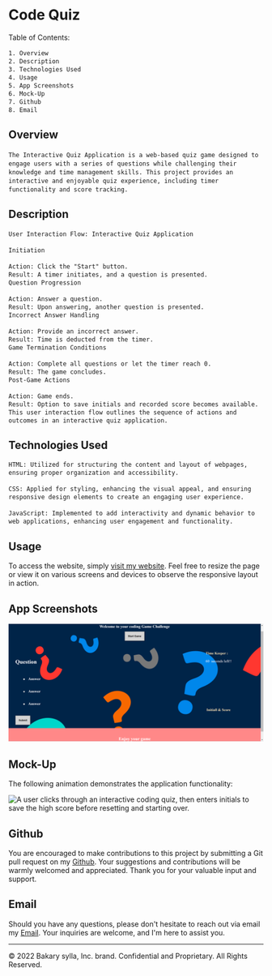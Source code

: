 # Code Quiz

Table of Contents:

    1. Overview
    2. Description
    3. Technologies Used
    4. Usage
    5. App Screenshots
    6. Mock-Up
    7. Github
    8. Email

## Overview

`The Interactive Quiz Application is a web-based quiz game designed to engage users with a series of questions while challenging their knowledge and time management skills. This project provides an interactive and enjoyable quiz experience, including timer functionality and score tracking.`

## Description

```
User Interaction Flow: Interactive Quiz Application

Initiation

Action: Click the "Start" button.
Result: A timer initiates, and a question is presented.
Question Progression

Action: Answer a question.
Result: Upon answering, another question is presented.
Incorrect Answer Handling

Action: Provide an incorrect answer.
Result: Time is deducted from the timer.
Game Termination Conditions

Action: Complete all questions or let the timer reach 0.
Result: The game concludes.
Post-Game Actions

Action: Game ends.
Result: Option to save initials and recorded score becomes available.
This user interaction flow outlines the sequence of actions and outcomes in an interactive quiz application.

```

## Technologies Used

```
HTML: Utilized for structuring the content and layout of webpages, ensuring proper organization and accessibility.

CSS: Applied for styling, enhancing the visual appeal, and ensuring responsive design elements to create an engaging user experience.

JavaScript: Implemented to add interactivity and dynamic behavior to web applications, enhancing user engagement and functionality.
```

## Usage

To access the website, simply [visit my website](https://abou2022.github.io/codeQuiz/). Feel free to resize the page or view it on various screens and devices to observe the responsive layout in action.

## App Screenshots

![Portfolio1](./Assests/QuizGameApp.png)

## Mock-Up

The following animation demonstrates the application functionality:

![A user clicks through an interactive coding quiz, then enters initials to save the high score before resetting and starting over.](./Assests/Untitled_%20Aug%2027,%202023%202_16%20PM.gif)

## Github

You are encouraged to make contributions to this project by submitting a Git pull request on my [Github](https://github.com/Abou2022/codeQuiz). Your suggestions and contributions will be warmly welcomed and appreciated. Thank you for your valuable input and support.

## Email

Should you have any questions, please don't hesitate to reach out via email my [Email](mailto:syllabakary2002@gmail.com). Your inquiries are welcome, and I'm here to assist you.

---

© 2022 Bakary sylla, Inc. brand. Confidential and Proprietary. All Rights Reserved.
